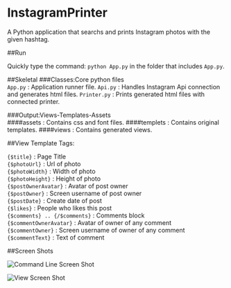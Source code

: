 InstagramPrinter
================

A Python application that searchs and prints Instagram photos with the given hashtag.

##Run

Quickly type the command: <code>python App.py</code> in the folder that includes <code>App.py</code>.


##Skeletal
  ###Classes:Core python files<br/>
    <code>App.py</code> : Application runner file.
    <code>Api.py</code> : Handles Instagram Api connection and generates html files.
    <code>Printer.py</code> : Prints generated html files with connected printer.
  
  ###Output:Views-Templates-Assets<br/>
    ####assets          : Contains css and font files.
    ####templets        : Contains original templates.
    ####views           : Contains generated views.

##View Template Tags:


<code>{$title}</code>                    : Page Title<br/>
<code>{$photoUrl}</code>                 : Url of photo<br/>
<code>{$photoWidth}</code>               : Width of photo<br/>
<code>{$photoHeight}</code>              : Height of photo<br/>
<code>{$postOwnerAvatar}</code>          : Avatar of post owner<br/>
<code>{$postOwner}</code>                : Screen username of post owner<br/>
<code>{$postDate}</code>                 : Create date of post<br/>
<code>{$likes}</code>                    : People who likes this post<br/>
<code>{$comments} .. {/$comments}</code> : Comments block<br/>
<code>{$commentOwnerAvatar}</code>       : Avatar of owner of any comment<br/>
<code>{$commentOwner}</code>             : Screen username of owner of any comment<br/>
<code>{$commentText}</code>              : Text of comment<br/>


##Screen Shots

![Command Line Screen Shot](https://raw.github.com/saidozcan/InstagramPrinter/master/screenshots/terminal.png)

![View Screen Shot](https://raw.github.com/saidozcan/InstagramPrinter/master/screenshots/view.png)
